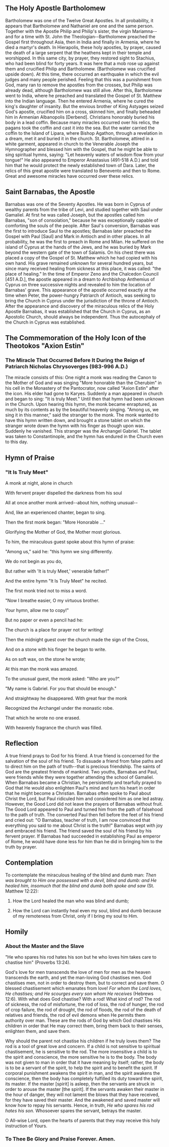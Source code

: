 ## The Holy Apostle Bartholomew

Bartholomew was one of the Twelve Great Apostles. In all probability, it appears that Bartholomew and Nathaniel are one and the same person. Together with the Apostle Philip and Philip's sister, the virgin Mariamna--and for a time with St. John the Theologian--Bartholomew preached the Gospel first throughout Asia, then in India and finally in Armenia, where he died a martyr's death. In Hierapolis, these holy apostles, by prayer, caused the death of a large serpent that the heathens kept in their temple and worshipped. In this same city, by prayer, they restored sight to Stachius, who had been blind for forty years. It was here that a mob rose up against them and crucified Philip and Bartholomew. (Bartholomew was crucified upside down). At this time, there occurred an earthquake in which the evil judges and many people perished. Feeling that this was a punishment from God, many ran to remove the apostles from the crosses, but Philip was already dead, although Bartholomew was still alive. After this, Bartholomew went to India, where he preached and translated the Gospel of St. Matthew into the Indian language. Then he entered Armenia, where he cured the king's daughter of insanity. But the envious brother of King Astyages seized God's apostle, crucified him on a cross, skinned him, and finally beheaded him in Armenian Albanopolis [Derbend]. Christians honorably buried his body in a lead coffin. Because many miracles occurred over his relics, the pagans took the coffin and cast it into the sea. But the water carried the coffin to the Island of Lipara, where Bishop Agathon, through a revelation in a dream, met it and buried it in the church. St. Bartholomew, attired in a white garment, appeared in church to the Venerable Joseph the Hymnographer and blessed him with the Gospel, that he might be able to sing spiritual hymns, saying: "Let heavenly waters of wisdom flow from your tongue!" He also appeared to Emperor Anastasius (491-518 A.D.) and told him that he would protect the newly established town of Dara. Later, the relics of this great apostle were translated to Benevento and then to Rome. Great and awesome miracles have occurred over these relics.


## Saint Barnabas, the Apostle

Barnabas was one of the Seventy Apostles. He was born in Cyprus of wealthy parents from the tribe of Levi, and studied together with Saul under Gamaliel. At first he was called Joseph, but the apostles called him Barnabas, "son of consolation," because he was exceptionally capable of comforting the souls of the people. After Saul's conversion, Barnabas was the first to introduce Saul to the apostles; Barnabas later preached the Gospel with Paul [Saul] and Mark in Antioch and in other places. In all probability, he was the first to preach in Rome and Milan. He suffered on the island of Cyprus at the hands of the Jews, and he was buried by Mark beyond the western gate of the town of Salamis. On his chest there was placed a copy of the Gospel of St. Matthew which he had copied with his own hand. His grave remained unknown for several hundred years, but since many received healing from sickness at this place, it was called: "the place of healing." In the time of Emperor Zeno and the Chalcedon Council [451 A.D.], the apostle appeared in a dream to Archbishop Anthemius of Cyprus on three successive nights and revealed to him the location of Barnabas' grave. This appearance of the apostle occurred exactly at the time when Peter, the power-hungry Patriarch of Antioch, was seeking to bring the Church in Cyprus under the jurisdiction of the throne of Antioch. After the appearance and discovery of the miraculous relics of the Holy Apostle Barnabas, it was established that the Church in Cyprus, as an Apostolic Church, should always be independent. Thus the autocephaly of the Church in Cyprus was established.


## The Commemoration of the Holy Icon of the Theotokos "Axion Estin"

### The Miracle That Occurred Before It During the Reign of Patriarch Nicholas Chrysoverges (983-996 A.D.)

The miracle consists of this: One night a monk was reading the Canon to the Mother of God and was singing "More honorable than the Cherubim" in his cell in the Monastery of the Pantocrator, now called "Axion Estin" after the icon. His elder had gone to Karyes. Suddenly a man appeared in church and began to sing: "It is truly Meet." Until then that hymn had been unknown in the Church. Upon hearing this hymn, the monk became enraptured, as much by its contents as by the beautiful heavenly singing. "Among us, we sing it in this manner," said the stranger to the monk. The monk wanted to have this hymn written down, and brought a stone tablet on which the stranger wrote down the hymn with his finger as though upon wax. Suddenly he vanished. This stranger was the Archangel Gabriel. The tablet was taken to Constantinople, and the hymn has endured in the Church even to this day.


## Hymn of Praise

### "It Is Truly Meet"

A monk at night, alone in church

With fervent prayer dispelled the darkness from his soul

All at once another monk arrived--about him, nothing unusual--

And, like an experienced chanter, began to sing.

Then the first monk began: "More Honorable ..."

Glorifying the Mother of God, the Mother most glorious.

To him, the miraculous guest spoke about this hymn of praise:

"Among us," said he: "this hymn we sing differently.

We do not begin as you do,

But rather with 'It is truly Meet,' venerable father!"

And the entire hymn "It Is Truly Meet" he recited.

The first monk tried not to miss a word.

"Now I breathe easier, O my virtuous brother.

Your hymn, allow me to copy!"

But no paper or even a pencil had he:

The church is a place for prayer not for writing!

Then the midnight guest over the church made the sign of the Cross,

And on a stone with his finger he began to write.

As on soft wax, on the stone he wrote;

At this man the monk was amazed.

To the unusual guest, the monk asked: "Who are you?"

"My name is Gabriel. For you that should be enough."

And straightway he disappeared. With great fear the monk

Recognized the Archangel under the monastic robe.

That which he wrote no one erased.

With heavenly fragrance the church was filled.


## Reflection

A true friend prays to God for his friend. A true friend is concerned for the salvation of the soul of his friend. To dissuade a friend from false paths and to direct him on the path of truth--that is precious friendship. The saints of God are the greatest friends of mankind. Two youths, Barnabas and Paul, were friends while they were together attending the school of Gamaliel. When Barnabas became a Christian, he persistently and tearfully prayed to God that He would also enlighten Paul's mind and turn his heart in order that he might become a Christian. Barnabas often spoke to Paul about Christ the Lord, but Paul ridiculed him and considered him as one led astray. However, the Good Lord did not leave the prayers of Barnabas without fruit. The Good Lord appeared to Paul and turned him from the path of falsehood to the path of truth. The converted Paul then fell before the feet of his friend and cried out: "O Barnabas, teacher of truth, I am now convinced that everything you said to me about Christ is the truth!" Barnabas wept with joy and embraced his friend. The friend saved the soul of his friend by his fervent prayer. If Barnabas had succeeded in establishing Paul as emperor of Rome, he would have done less for him than he did in bringing him to the truth by prayer.


## Contemplation

To contemplate the miraculous healing of the blind and dumb man: *Then was brought to Him one possessed with a devil, blind and dumb: and He healed him, insomuch that the blind and dumb both spoke and saw* (St. Matthew 12:22):

1.  How the Lord healed the man who was blind and dumb;

2.  How the Lord can instantly heal even my soul, blind and dumb because of my remoteness from Christ, only if I bring my soul to Him.


## Homily

### About the Master and the Slave

"He who spares his rod hates his son but he who loves him takes care to chastise him" (Proverbs 13:24).

God's love for men transcends the love of men for men as the heaven transcends the earth, and yet the man-loving God chastises men. God chastises men, not in order to destroy them, but to correct and save them. O blessed chastisement which emanates from love! *For whom the Lord loves, He chastises; and He scourges every son whom He receives* (Hebrews 12:6). With what does God chastise? With a rod! What kind of rod? The rod of sickness, the rod of misfortune, the rod of loss, the rod of hunger, the rod of crop failure, the rod of drought, the rod of floods, the rod of the death of relatives and friends, the rod of evil demons when He permits them authority over man. These are the rods of God by which God chastises His children in order that He may correct them, bring them back to their senses, enlighten them, and save them.

Why should the parent not chastise his children if he truly loves them? The rod is a tool of great love and concern. If a child is not sensitive to spiritual chastisement, he is sensitive to the rod. The more insensitive a child is to the spirit and conscience, the more sensitive he is to the body. The body was not given to man in order that it have meaning by itself; rather, the body is to be a servant of the spirit, to help the spirit and to benefit the spirit. If corporal punishment awakens the spirit in man, and the spirit awakens the conscience, then the body has completely fulfilled its duty toward the spirit, its master. If the master [spirit] is asleep, then the servants are struck in order to arouse the master [the spirit]. If the servants awaken their master in the hour of danger, they will not lament the blows that they have received, for they have saved their master. And the awakened and saved master will know how to repay his servants. Hence, in truth, *He who spares his rod hates his son.* Whosoever spares the servant, betrays the master.

O All-wise Lord, open the hearts of parents that they may receive this holy instruction of Yours.


### To Thee Be Glory and Praise Forever. Amen.
